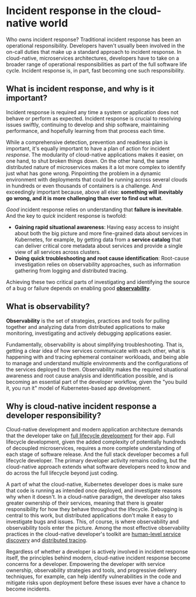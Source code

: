 # Incident response in the cloud-native world

Who owns incident response? Traditional incident response has been an operational responsibility. Developers haven't usually been involved in the on-call duties that make up a standard approach to incident response. In cloud-native, microservices architectures, developers have to take on a broader range of operational responsibilities as part of the full software life cycle. Incident response is, in part, fast becoming one such responsibility.


## What is incident response, and why is it important?

Incident response is required any time a system or application does not behave or perform as expected. Incident response is crucial to resolving issues swiftly, continuing to develop and ship software, maintaining performance, and hopefully learning from that process each time.

While a comprehensive detection, prevention and readiness plan is important, it's equally important to have a plan of action for incident _response_. The modularity of cloud-native applications makes it easier, on one hand, to shut broken things down. On the other hand, the same distributed nature of microservices makes it a lot more complex to identify just what has gone wrong. Pinpointing the problem in a dynamic environment with deployments that could be running across several clouds in hundreds or even thousands of containers is a challenge. And exceedingly important because, above all else: **something will inevitably go wrong, and it is more challenging than ever to find out what**. 

_Good_ incident response relies on understanding that **failure is inevitable**. And the key to _quick_ incident response is twofold:

*   **Gaining rapid situational awareness**: Having easy access to insight about both the big picture and more fine-grained data about services in Kubernetes, for example, by getting data from a **service catalog** that can deliver critical core metadata about services and provide a single view of all services across clusters. 
*   **Doing quick troubleshooting and root cause identification**: Root-cause investigation relies on observability approaches, such as information gathering from logging and distributed tracing.

Achieving these two critical parts of investigating and identifying the source of a bug or failure depends on enabling good **[observability](https://www.getambassador.io/learn/kubernetes-glossary/observability/)**.

## What is observability?

**Observability** is the set of strategies, practices and tools for pulling together and analyzing data from distributed applications to make monitoring, investigating and actively debugging applications easier. 

Fundamentally, observability is about simplifying troubleshooting. That is, getting a clear idea of how services communicate with each other, what is happening with and tracing ephemeral container workloads, and being able to manage and understand multiple environments and the configurations of the services deployed to them. Observability makes the required situational awareness and root cause analysis and identification possible, and is becoming an essential part of the developer workflow, given the "you build it, you run it" model of Kubernetes-based app development.

## Why is cloud-native incident response a developer responsibility?

Cloud-native development and modern application architecture demands that the developer take on [full lifecycle development](https://www.getambassador.io/docs/kubernetes/latest/concepts/devloop/) for their app. Full lifecycle development, given the added complexity of potentially hundreds of decoupled microservices, requires a more complete understanding of each stage of software release. And the full stack developer becomes a full lifecycle developer. The primary developer activity remains coding, but the cloud-native approach extends what software developers need to know and do across the full lifecycle beyond just coding. 

A part of what the cloud-native, Kubernetes developer does is make sure that code is running as intended once deployed, and investigate reasons why when it doesn't. In a cloud-native paradigm, the developer also takes greater ownership of their services, meaning that there is greater responsibility for how they behave throughout the lifecycle. Debugging is central to this work, but distributed applications don't make it easy to investigate bugs and issues. This, of course, is where observability and observability tools enter the picture. Among the most effective observability practices in the cloud-native developer's toolkit are [human-level service discovery](https://www.getambassador.io/docs/cloud/latest/service-catalog/concepts/annotating/#human-service-discovery) and [distributed tracing](https://www.getambassador.io/docs/telepresence/latest/concepts/context-prop/#what-is-distributed-tracing). 

Regardless of whether a developer is actively involved in incident response itself, the principles behind modern, cloud-native incident response become concerns for a developer. Empowering the developer with service ownership, observability strategies and tools, and progressive delivery techniques, for example, can help identify vulnerabilities in the code and mitigate risks upon deployment before these issues ever have a chance to become incidents.  
